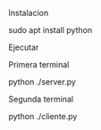 Instalacion

sudo apt install python

Ejecutar

Primera terminal

python ./server.py

Segunda terminal

python ./cliente.py
